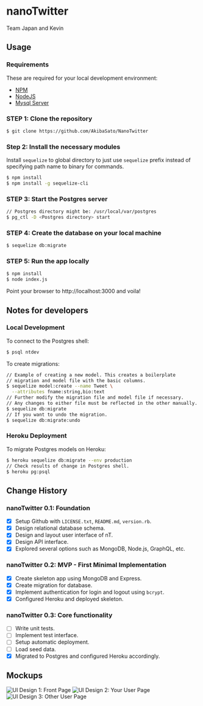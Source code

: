 # nanoTwitter

Team Japan and Kevin

## Usage
### Requirements
These are required for your local development environment:

* [NPM](https://www.npmjs.com/)
* [NodeJS](https://nodejs.org/)
* [Mysql Server](https://www.mysql.com/)

### STEP 1: Clone the repository
```sh
$ git clone https://github.com/AkibaSato/NanoTwitter
```

### Step 2: Install the necessary modules
Install `sequelize` to global directory to just use `sequelize` prefix instead of specifying path name to binary for commands.
```sh
$ npm install
$ npm install -g sequelize-cli
```

### STEP 3: Start the Postgres server
```sh
// Postgres directory might be: /usr/local/var/postgres
$ pg_ctl -D <Postgres directory> start
```

### STEP 4: Create the database on your local machine
```sh
$ sequelize db:migrate
```

### STEP 5: Run the app locally
```sh
$ npm install
$ node index.js
```
Point your browser to http://localhost:3000 and voila!

## Notes for developers

### Local Development
To connect to the Postgres shell:
```sh
$ psql ntdev
```

To create migrations:
```sh
// Example of creating a new model. This creates a boilerplate
// migration and model file with the basic columns.
$ sequelize model:create --name Tweet \
  --attributes fname:string,bio:text
// Further modify the migration file and model file if necessary.
// Any changes to either file must be reflected in the other manually.
$ sequelize db:migrate
// If you want to undo the migration.
$ sequelize db:migrate:undo
```

### Heroku Deployment
To migrate Postgres models on Heroku:
```sh
$ heroku sequelize db:migrate --env production
// Check results of change in Postgres shell.
$ heroku pg:psql
```

## Change History
### nanoTwitter 0.1: Foundation
- [x] Setup Github with `LICENSE.txt`, `README.md`, `version.rb`.
- [x] Design relational database schema.
- [x] Design and layout user interface of nT.
- [x] Design API interface.
- [x] Explored several options such as MongoDB, Node.js, GraphQL, etc.

### nanoTwitter 0.2: MVP - First Minimal Implementation
- [x] Create skeleton app using MongoDB and Express.
- [x] Create migration for database.
- [x] Implement authentication for login and logout using `bcrypt`.
- [x] Configured Heroku and deployed skeleton.

### nanoTwitter 0.3: Core functionality
- [ ] Write unit tests.
- [ ] Implement test interface.
- [ ] Setup automatic deployment.
- [ ] Load seed data.
- [x] Migrated to Postgres and configured Heroku accordingly.

## Mockups
![UI Design 1: Front Page](design/ui_design_1.png)
![UI Design 2: Your User Page](design/ui_design_2.png)
![UI Design 3: Other User Page](design/ui_design_3.png)
